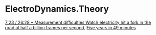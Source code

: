 # ElectroDynamics.Theory
[   7:23 / 26:28  • Measurement difficulties   Watch electricity hit a fork in the road at half a billion frames per second](https://youtu.be/2AXv49dDQJw), [Five years in 49 minutes](https://youtu.be/qiMR6yAFfyA)
